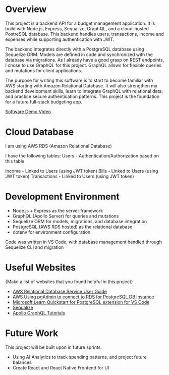 # Overview

This project is a backend API for a budget management application. It is build with Node.js, Express, Sequalize, GraphQL, and a cloud-hosted PostreSQL database. This backend handles users, transactions, income and expenses while supporting authentication with JWT.

The backend integrates directly with a PostgreSQL database using Sequelize ORM. Models are defined in code and synchronized with the database via migrations. As I already have a good grasp on REST endpoints, I chose to use GraphQL for this project. GraphQL allows for flexible queries and mutations for client applications.

The purpose for writing this software is to start to become familiar with AWS starting with Amazon Relational Database. It will also strengthen my backend development skills, learn to integrate GraphQL with relational data, and practice secure authentication patterns. This project is the foundation for a future full-stack budgeting app.

[Software Demo Video](http://youtube.link.goes.here)

# Cloud Database

I am using AWS RDS (Amazon Relational Database)

I have the following tables:
Users - Authentication/Authorization based on this table

Income - Linked to Users (using JWT token)
Bills - Linked to Users (using JWT token)
Transactions - Linked to Users (using JWT token)

# Development Environment

- Node.js + Express as the server framework
- GraphQL (Apollo Server) for queries and mutations
- Sequelize ORM for models, migrations, and database integration
- PostgreSQL (AWS RDS hosted) as the relational database
- dotenv for environment configuration

Code was written in VS Code, with database management handled through Sequelize CLI and migration

# Useful Websites

{Make a list of websites that you found helpful in this project}

- [AWS Relational Database Service User Guide](https://docs.aws.amazon.com/AmazonRDS/latest/UserGuide/CHAP_Tutorials.html)
- [AWS Using pgAdmin to connect to RDS for PostgreSQL DB instance](https://docs.aws.amazon.com/AmazonRDS/latest/UserGuide/USER_ConnectToPostgreSQLInstance.pgAdmin.html)
- [Microsoft Learn Quickstart for PostgreSQL extension for VS Code](https://learn.microsoft.com/en-us/azure/postgresql/extensions/vs-code-extension/quickstart-connect)
- [Sequalize](https://sequelize.org/docs/v6/getting-started/)
- [Apollo GraphQL Tutorials](https://www.apollographql.com/tutorials/lift-off-part3/06-query-building-in-apollo-sandbox)

# Future Work

This project will be built upon in future sprints.

- Using AI Analytics to track spending patterns, and project future balances
- Create React and React Native Frontend for UI
